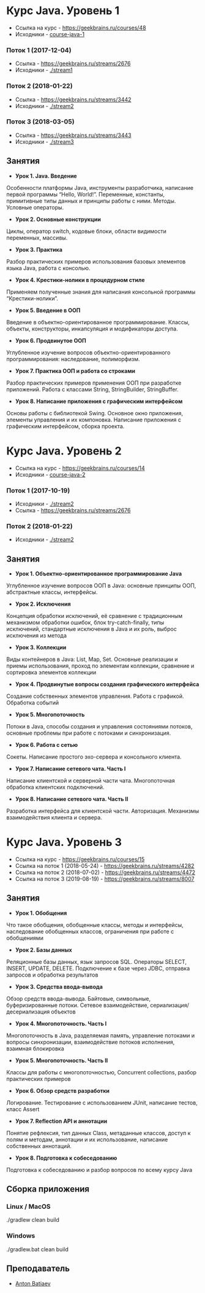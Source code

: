# Курс Java. Уровень 1
- Ссылка на курс - https://geekbrains.ru/courses/48
- Исходники - [course-java-1](course-java-1)

### Поток 1 (2017-12-04)
- Ссылка - https://geekbrains.ru/streams/2676
- Исходники - [./stream1](course-java-1/course-java1-stream1)
### Поток 2 (2018-01-22)
- Ссылка - https://geekbrains.ru/streams/3442
- Исходники - [./stream2](course-java-1/course-java1-stream2)
### Поток 3 (2018-03-05)
- Ссылка - https://geekbrains.ru/streams/3443
- Исходники - [./stream3](course-java-1/course-java1-stream3)

## Занятия
- __Урок 1. Java. Введение__

Особенности платформы Java, инструменты разработчика, написание первой программы “Hello, World!”. Переменные, константы, примитивные типы данных и принципы работы с ними. Методы. Условные операторы.

- __Урок 2. Основные конструкции__

Циклы, оператор switch, кодовые блоки, области видимости переменных, массивы.

- __Урок 3. Практика__

Разбор практических примеров использования базовых элементов языка Java, работа с консолью.

- __Урок 4. Крестики-нолики в процедурном стиле__

Применяем полученные знания для написания консольной программы “Крестики-нолики”.

- __Урок 5. Введение в ООП__

Введение в объектно-ориентированное программирование. Классы, объекты, конструкторы, инкапсуляция и модификаторы доступа.

- __Урок 6. Продвинутое ООП__

Углубленное изучение вопросов объектно-ориентированного программирования: наследование, полиморфизм.

- __Урок 7. Практика ООП и работа со строками__

Разбор практических примеров применения ООП при разработке приложений. Работа с классами String, StringBuilder, StringBuffer.

- __Урок 8. Написание приложения с графическим интерфейсом__

Основы работы с библиотекой Swing. Основное окно приложения, элементы управления и их компоновка. Написание приложения с графическим интерфейсом, сборка проекта.

# Курс Java. Уровень 2
- Ссылка на курс - https://geekbrains.ru/courses/14
- Исходники - [course-java-2](course-java-2)

### Поток 1 (2017-10-19)
- Исходники - [./stream2](course-java-2/course-java2-stream1)
- Ссылка - https://geekbrains.ru/streams/2676
### Поток 2 (2018-01-22)
- Исходники - [./stream2](course-java-2/course-java2-stream2)

## Занятия

- __Урок 1. Объектно-ориентированное программирование Java__

Углубленное изучение вопросов ООП в Java: основные принципы ООП, абстрактные классы, интерфейсы.

- __Урок 2. Исключения__

Концепция обработки исключений, её сравнение с традиционным механизмом обработки ошибок, блок try-catch-finally, типы исключений, стандартные исключения в Java и их роль, выброс исключения из метода

- __Урок 3. Коллекции__

Виды контейнеров в Java: List, Map, Set. Основные реализации и приемы использования, проход по элементам коллекции, сравнение и сортировка элементов коллекции

- __Урок 4. Продвинутые вопросы создания графического интерфейса__

Создание собственных элементов управления. Работа с графикой. Обработка событий

- __Урок 5. Многопоточность__

Потоки в Java, способы создания и управления состояниями потоков, основные проблемы при работе с потоками и синхронизация.

- __Урок 6. Работа с сетью__

Сокеты. Написание простого эхо-сервера и консольного клиента.

- __Урок 7. Написание сетевого чата. Часть I__

Написание клиентской и серверной части чата. Многопоточная обработка клиентских подключений.

- __Урок 8. Написание сетевого чата. Часть II__

Разработка интерфейса для клиентской части. Авторизация. Механизмы взаимодействия клиента и сервера.

# Курс Java. Уровень 3
- Ссылка на курс - https://geekbrains.ru/courses/15
- Ссылка на поток 1 (2018-05-24) - https://geekbrains.ru/streams/4282
- Ссылка на поток 2 (2018-07-02) - https://geekbrains.ru/streams/4472
- Ссылка на поток 3 (2019-08-19) - https://geekbrains.ru/streams/8007

## Занятия

- __Урок 1. Обобщения__

Что такое обобщения, обобщенные классы, методы и интерфейсы, наследование обобщенных классов, ограничения при работе с обобщениями

- __Урок 2. Базы данных__

Реляционные базы данных, язык запросов SQL. Операторы SELECT, INSERT, UPDATE, DELETE. Подключение к базе через JDBC, отправка запросов и обработка результатов

- __Урок 3. Средства ввода-вывода__

Обзор средств ввода-вывода. Байтовые, символьные, буферизированные потоки. Сетевое взаимодействие, сериализация/десериализация объектов

- __Урок 4. Многопоточность. Часть I__

Многопоточность в Java, разделяемая память, управление потоками и вопросы синхронизации, взаимодействие потоков исполнения, взаимная блокировка

- __Урок 5. Многопоточность. Часть II__

Классы для работы с многопоточностью, Concurrent collections, разбор практических примеров

- __Урок 6. Обзор средств разработки__

Логирование. Тестирование с использованием JUnit, написание тестов, класс Assert

- __Урок 7. Reflection API и аннотации__

Понятие рефлексия, тип данных Class, метаданные классов, доступ к полям и методам, аннотации и их использование, написание собственных аннотаций.

- __Урок 8. Подготовка к собеседованию__

Подготовка к собеседованию и разбор вопросов по всему курсу Java


## Сборка приложения
### Linux / MacOS
./gradlew clean build
### Windows
./gradlew.bat clean build

## Преподаватель
- [Anton Batiaev](https://geekbrains.ru/users/1851193)
